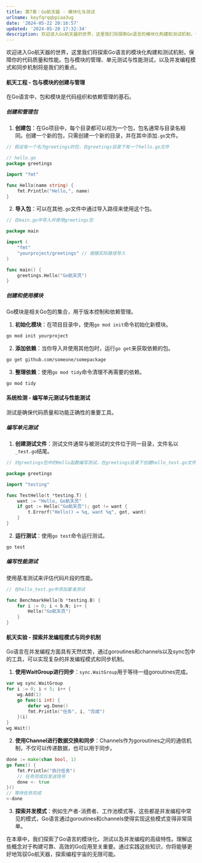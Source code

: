```yaml
---
title: 第7章：Go航天器 - 模块化与测试
urlname: keyfqrqqbpiaa3ug
date: '2024-05-22 20:16:57'
updated: '2024-05-28 17:32:34'
description: 欢迎进入Go航天器的世界，这里我们将探索Go语言的模块化构建和测试机制，保障你的代码质量和性能。包与模块的管理、单元测试与性能测试，以及并发编程模式和同步机制将是我们的重点。航天工程 - 包与模块的创建与管理在Go语言中，包和模块是代码组织和依赖管理的基石。创建和管理包创建包：在Go项目中，每...
---
```

欢迎进入Go航天器的世界，这里我们将探索Go语言的模块化构建和测试机制，保障你的代码质量和性能。包与模块的管理、单元测试与性能测试，以及并发编程模式和同步机制将是我们的重点。

#### 航天工程 - 包与模块的创建与管理

在Go语言中，包和模块是代码组织和依赖管理的基石。

##### 创建和管理包

1. **创建包**：在Go项目中，每个目录都可以视为一个包，包名通常与目录名相同。创建一个新的包，只需创建一个新的目录，并在其中添加`.go`文件。

```go
// 假设有一个名为greetings的包，在greetings目录下有一个hello.go文件

// hello.go
package greetings

import "fmt"

func Hello(name string) {
    fmt.Println("Hello,", name)
}
```

2. **导入包**：可以在其他`.go`文件中通过导入路径来使用这个包。

```go
// 在main.go中导入并使用greetings包

package main

import (
    "fmt"
    "yourproject/greetings" // 根据实际路径导入
)

func main() {
    greetings.Hello("Go航天员")
}
```

##### 创建和使用模块

Go模块是相关Go包的集合，用于版本控制和依赖管理。

1. **初始化模块**：在项目目录中，使用`go mod init`命令初始化新模块。

```bash
go mod init yourproject
```

2. **添加依赖**：当你导入并使用其他包时，运行`go get`来获取依赖的包。

```bash
go get github.com/someone/somepackage
```

3. **整理依赖**：使用`go mod tidy`命令清理不再需要的依赖。

```bash
go mod tidy
```

#### 系统检测 - 编写单元测试与性能测试

测试是确保代码质量和功能正确性的重要工具。

##### 编写单元测试

1. **创建测试文件**：测试文件通常与被测试的文件位于同一目录，文件名以`_test.go`结尾。

```go
// 对greetings包中的Hello函数编写测试，在greetings目录下创建hello_test.go文件

package greetings

import "testing"

func TestHello(t *testing.T) {
    want := "Hello, Go航天员"
    if got := Hello("Go航天员"); got != want {
        t.Errorf("Hello() = %q, want %q", got, want)
    }
}
```

2. **运行测试**：使用`go test`命令运行测试。

```bash
go test
```

##### 编写性能测试

使用基准测试来评估代码片段的性能。

```go
// 在hello_test.go中添加基准测试

func BenchmarkHello(b *testing.B) {
    for i := 0; i < b.N; i++ {
        Hello("Go航天员")
    }
}
```

#### 航天实验 - 探索并发编程模式与同步机制

Go语言在并发编程方面具有天然优势，通过goroutines和channels以及sync包中的工具，可以实现复杂的并发编程模式和同步机制。

1. **使用WaitGroup进行同步**：`sync.WaitGroup`用于等待一组goroutines完成。

```go
var wg sync.WaitGroup
for i := 0; i < 5; i++ {
    wg.Add(1)
    go func(i int) {
        defer wg.Done()
        fmt.Println("任务", i, "完成")
    }(i)
}
wg.Wait()
```

2. **使用Channel进行数据交换和同步**：Channels作为goroutines之间的通信机制，不仅可以传递数据，也可以用于同步。

```go
done := make(chan bool, 1)
go func() {
    fmt.Println("执行任务")
    // 任务完成后发送信号
    done <- true
}()
// 等待任务完成
<-done
```

3. **探索并发模式**：例如生产者-消费者、工作池模式等，这些都是并发编程中常见的模式，Go语言通过goroutines和channels使得实现这些模式变得非常简单。

在本章中，我们探索了Go语言的模块化、测试以及并发编程的高级特性。理解这些概念对于构建可靠、高效的Go应用至关重要。通过实践这些知识，你将能够更好地驾驭Go航天器，探索编程宇宙的无限可能。

